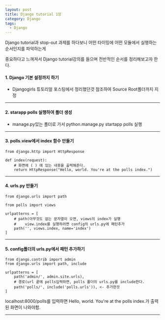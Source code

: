 ```yaml
---
layout: post
title: Django tutorial 1장
category: Django
tags:
  - Django
---
```




Django tutorial과 stop-out 과제를 하다보니 어떤 타이밍에 어떤 모듈에서 실행하는 순서인지를 파악하는게

중요하다고 느껴져서 Django tutorial강의를 들으며 전반적인 순서를 정리해보고자 한다.



#### 1. Django 기본 설정까지 하기

- Djangogirls 튜토리얼 포스팅에서 정리했던것 참조하여  Source Root폴더까지 지정

---



#### 2. starapp polls 실행하여 폴더 생성

- manage.py있는 폴더로 가서 python.manage.py startapp polls 실행

---



#### 3. polls.view에서 index 함수 만들기

```django
from django.http import HttpResponse

def index(request):
	# 화면에 ( ) 에 있는 내용을 출력해준다.
    return HttpResponse("Hello, world. You're at the polls index.")
```

---



#### 4. urls.py 만들기 

```django
from django.urls import path

from polls import views

urlpatterns = [
    # path(아무것도 없는 문자열이 오면, views의 index가 실행
    #    view.index를 실행하려면 config의 urls.py에 패턴추가
    path('', views.index, name='index')
]
```

---



#### 5. config폴더의  urls.py에서 패턴 추가하기

```django
from django.contrib import admin
from django.urls import path, include

urlpatterns = [
    path('admin/', admin.site.urls),
	# 경로(url 끝에 polls입력하면, polls 폴더의 urls.py를 include한다.
    path('polls/', include('polls.urls')), <- 추가한것
]
```

localhost:8000/polls를 입력하면 Hello, world. You're at the polls index.가 출력된 화면이 나와야함.

---



